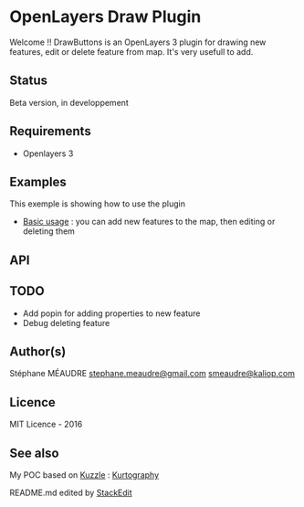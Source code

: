 OpenLayers Draw Plugin
===================

Welcome !! DrawButtons is an OpenLayers 3 plugin for drawing new features, edit or delete feature from map. It's very usefull to add.

Status
-------------
Beta version, in developpement

Requirements
-------------
 - Openlayers 3

Examples
-------------

This exemple is showing how to use the plugin
	
  - [Basic usage](https://rawgit.com/HamHamFonFon/ol3-drawButtons/master/examples/index.html) : you can add new features to the map, then editing or deleting them

API
-------------

TODO
-------------
  - Add popin for adding properties to new feature
  - Debug deleting feature
   
Author(s)
-------------
Stéphane MÉAUDRE
 <stephane.meaudre@gmail.com> <smeaudre@kaliop.com>

Licence
-------------
MIT Licence - 2016

See also
-------------
My POC based on [Kuzzle](http://kuzzle.io/) : [Kurtography](https://github.com/HamHamFonFon/kurtogaphy)


README.md edited by [StackEdit](https://stackedit.io)

